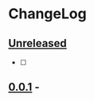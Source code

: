 <!--
Filename: 	CHANGELOG.md
Project: 	/Users/shume/Developer/DataScience/DataScienceAtTheCommandLine
Author: 	shumez <https://github.com/shumez>
Created: 	2019-04-01 20:26:5
Modified: 	2019-04-01 20:28:5
-----
Copyright (c) 2019 shumez
-->

# ChangeLog


## [Unreleased]

- [ ]

## [0.0.1] -



<!--
## [..] - YYYY-MM-DD

### Added
### Changed
### Deprecated
### Removed
### Fixed
### Security
-->





[Keep a Changelog]: http://keepachangelog.com/en/1.0.0/
[Semantic Versioning]: http://semver.org/spec/v2.0.0.html


<!--
* Added: for new features.
* Changed: for changes in existing functionality.
* Deprecated: for soon-to-be removed features.
* Removed: for now removed features.
* Fixed: for any bug fixes.
* Security: in case of vulnerabilities.
-->

[Unreleased]: .
[0.0.1]: .
